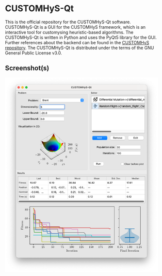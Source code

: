 # CUSTOMHyS-Qt

This is the official repository for the CUSTOMHyS-Qt software. CUSTOMHyS-Qt is a GUI for the CUSTOMHyS framework, which is an interactive tool for customysing heuristic-based algorithms. The CUSTOMHyS-Qt is written in Python and uses the PyQt5 library for the GUI. Further references about the backend can be found in the [CUSTOMHyS repository](https://github.com/jcrvz/CUSTOMHyS). The CUSTOMHyS-Qt is distributed under the terms of the GNU General Public License v3.0.

## Screenshot(s)

![Screenshot 2024-01-03 at 22.28.59.png](dist%2FScreenshot%202024-01-03%20at%2022.28.59.png)